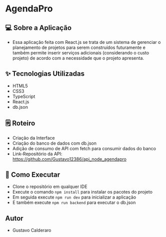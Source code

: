 # AgendaPro

## 💻 Sobre a Aplicação
- Essa aplicação feita com React.js se trata de um sistema de gerenciar o planejamento de projetos para serem construídos futuramente e também permite
inserir serviços adicionais (considerando o custo projeto) de acordo com a necessidade que o projeto apresenta.

## ✨ Tecnologias Utilizadas
- HTML5
- CSS3
- TypeScript
- React.js
- db.json

## 🗒️ Roteiro
- Criação da Interface
- Criação do banco de dados com db.json
- Adição de consumo de API com fetch para consumir dados do banco
- Link-Repositório da API: https://github.com/Gustavo12386/api_node_agendapro

## 🚀 Como Executar
- Clone o repositório em qualquer IDE
- Execute o comando `npm install` para instalar os pacotes do projeto
- Em seguida execute `npm run dev` para inicializar a aplicação
- E também execute `npm run backend` para executar o db.json


## Autor 
- Gustavo Calderaro
  
